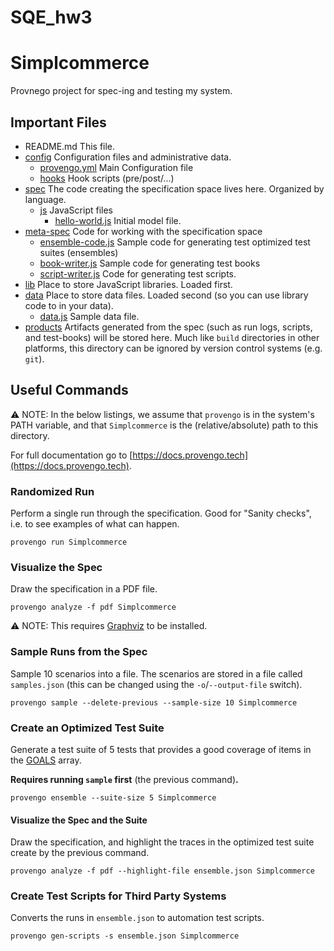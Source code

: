 # SQE_hw3

# Simplcommerce


Provnego project for spec-ing and testing my system.


## Important Files

* README.md This file.
* [config](config) Configuration files and administrative data.
    * [provengo.yml](config/provengo.yml) Main Configuration file
    * [hooks](config/hooks) Hook scripts (pre/post/...)
* [spec](spec) The code creating the specification space lives here. Organized by language.
    * [js](spec/js) JavaScript files
      * [hello-world.js](spec/js/hello-world.js) Initial model file.
* [meta-spec](meta-spec) Code for working with the specification space
    * [ensemble-code.js](meta-spec/ensemble-code.js) Sample code for generating test optimized test suites (ensembles)
    * [book-writer.js](meta-spec/book-writer.js) Sample code for generating test books
    * [script-writer.js](meta-spec/script-writer.js) Code for generating test scripts.
* [lib](lib) Place to store JavaScript libraries. Loaded first.
* [data](data) Place to store data files. Loaded second (so you can use library code to in your data).
    * [data.js](data/data.js) Sample data file.
* [products](products) Artifacts generated from the spec (such as run logs, scripts, and test-books) will be stored here. Much like `build` directories in other platforms, this directory can be ignored by version control systems (e.g. `git`).


## Useful Commands

⚠️ NOTE: In the below listings, we assume that `provengo` is in the system's PATH variable, and that `Simplcommerce` is the (relative/absolute) path to this directory.

For full documentation go to [https://docs.provengo.tech](https://docs.provengo.tech).

### Randomized Run 

Perform a single run through the specification. Good for "Sanity checks", i.e. to see examples of what can happen.

    provengo run Simplcommerce


### Visualize the Spec

Draw the specification in a PDF file.

    provengo analyze -f pdf Simplcommerce


⚠️ NOTE: This requires [Graphviz](http://graphviz.org) to be installed.


### Sample Runs from the Spec

Sample 10 scenarios into a file. The scenarios are stored in a file called `samples.json` (this can be changed using the `-o`/`--output-file` switch).

    provengo sample --delete-previous --sample-size 10 Simplcommerce


### Create an Optimized Test Suite

Generate a test suite of 5 tests that provides a good coverage of items in the [GOALS](z-ranking.js#L18) array.

**Requires running `sample` first** (the previous command)**.**

    provengo ensemble --suite-size 5 Simplcommerce

#### Visualize the Spec and the Suite

Draw the specification, and highlight the traces in the optimized test suite create by the previous command.

    provengo analyze -f pdf --highlight-file ensemble.json Simplcommerce

### Create Test Scripts for Third Party Systems

Converts the runs in `ensemble.json` to automation test scripts.

    provengo gen-scripts -s ensemble.json Simplcommerce
